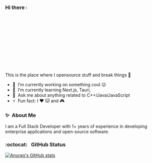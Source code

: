 ### Hi there <a href="https://www.gautamkrishnar.com/"><img src="https://media.giphy.com/media/hvRJCLFzcasrR4ia7z/giphy.gif" width="5%"></a>
This is the place where I opensource stuff and break things :rofl:

- 🔭 &nbsp;I’m currently working on something cool :wink:
- 🌱 &nbsp;I’m currently learning Next.js, Tauri,
- 💬 &nbsp;Ask me about anything related to C++/Java/JavaScript
- ⚡ &nbsp;Fun fact: I :heart: 🐱 and 🎮

### ✨&nbsp; About Me

I am a Full Stack Developer with 1+ years of experience in developing enterprise applications and open-source software.

###  :octocat: &nbsp; GitHub Status
[![Anurag's GitHub stats](https://github-readme-stats.vercel.app/api?username=1917NW&show_icons=true&theme=merko)](https://github.com/anuraghazra/github-readme-stats)


